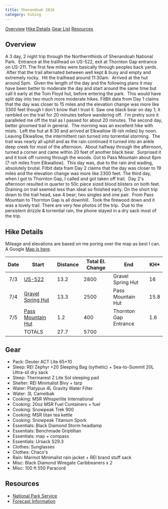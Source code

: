 ```yaml
---
title: Shenandoah 2016
category: hiking
---
```

[Overview](#over) [Hike Details](#hike) [Gear List](#gear) [Resources](#resources)

## <a id="over"></a>Overview

A 3 day, 2 night trip through the Northernthirds of Shenandoah National Park.  Entrance at the trailhead on US-522, exit at Thornton Gap entrance on US-211. The first few miles were basically through peoples back yards.  After that the trail alternated between well kept & busy and empty and extremely rocky.  Hit the trailhead around 11:30am.  Arrived at the hut around 5pm.  Given the length of the day and the following plans it may have been better to moderate the day and start around the same time but call it early at the Tom Floyd hut, before entering the park.  This would have split day into two much more moderate hikes. FitBit data from Day 1 claims that the day was closer to 15 miles and the elevation change was more like 3300 feet though I don't know that I trust it. Saw one black bear on day 1; it rambled on the trail for 20 minutes before wandering off.  I'm pretry sure it paralleled me off the trail as I passed for about 20 minutes. The second day, better groomed trail in general.  The morning was an excellent hike with mists.  Left the hut at 8:30 and arrived at Elkwallow (6-ish miles) by noon. Leaving Elkwallow, the intermittent rain turned into torrential storming.  The trail was nearly all uphill and as the rain continued it turned into an ankle deep creek for most of the afternoon.  About halfway through the afternoon, turned a corner and came within 20 feet of another black bear.  Surprised it and it took off running through the woods. Got to Pass Mountain about 6pm (7-ish miles from Elkwallow).  This day was, due to the rain and wading, absolutely brutal. Fitbit data fram Day 2 claims that the day was closer to 19 miles and the elevation change was more like 2300 feet. The third day, when I got to Thornton Gap, I called and got taken off trail.  Day 2's afternoon resulted in quarter to 50c piece sized blood blisters on both feet. Draining on trail seemed less than ideal so finished early. On the short trip down to the trail head, saw 4 bear; two singles and one pair.  From Pass Mountain to Thornton Gap is all downhill.  Took the firewood down and it was a lovely trail. There are very few photos of the trip.  Due to the persistent drizzle & torrential rain, the phone stayed in a dry sack most of the trip.

## <a id="hike"></a>Hike Details

Mileage and elevations are based on me poring over the map as best I can. A Google [Map is here](https://www.google.com/maps/d/viewer?mid=12S7Sq-ByoGh6U8_6a7cpBqaeiwk).

|Date|Start|Distance|Total El. Change|End|KH* |
|--- |---  |---  |--- |--- |--- |
| 7/3|[US-522](https://goo.gl/maps/ZZhtcHUxTq12)|13.2|2800|Gravel Spring Hut|16 |
| 7/4|[Gravel Spring Hut](https://goo.gl/maps/7PANyTMt2Ex)|13.3|2500|Pass Mountain Hut|15.8 |
| 7/5|[Pass Mountain Hut](https://goo.gl/maps/5Wi7Xw98qcL2)|1.2|400|Thornton Gap Entrance|1.6 |
| | TOTALS|27.7|5700 |

## <a id="gear"></a>Gear

*   Pack: Deuter ACT Lite 65+10
*   Sleep: REI Zephyr +20 Sleeping Bag (sythetic) + Sea-to-Summit 20L Ultra-sil dry sack
*   Sleep: Thermarest Z Lite Sol sleeping pad
*   Shelter: REI Minimalist Bivy + tarp
*   Water: Platypus 4L Gravity Water Filter
*   Water: 3L Camelbak
*   Cooking: MSR Whisperlite International
*   Cooking: 20oz MSR Fuel Containers + fuel
*   Cooking: Snowpeak Trek 900
*   Cooking: MSR titan tea kettle
*   Cooking: Snowpeak Titanium Spork
*   Essentials: Black Diamond Storm headlamp
*   Essentials: Benchmade Griptillian
*   Essentials: map + compass
*   Essentials: Ursack S29.3
*   Clothes: Sunglasses
*   Clothes: Chaco's
*   Rain: Marmot Minimalist rain jacket + REI brand stuff sack
*   Misc: Black Diamond Wiregate Caribbeaners x 2
*   Misc: 100 ft 550 Paracord

## <a id="resources"></a>Resources

*   [National Park Service](http://www.nps.gov/shen/index.htm)
*   [Forecast Information](http://forecast.io/#/f/38.4737,-78.5040)
